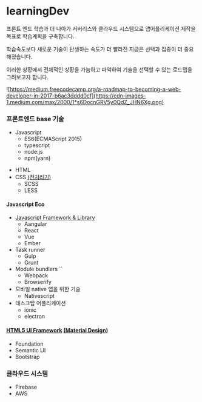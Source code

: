 # learningDev

프론트 엔드 학습과 더 나아가 서버리스와 클라우드 시스템으로 앱어플리케이션 제작을 목표로 학습계획을 구축합니다.

학습속도보다 새로운 기술이 탄생하는 속도가 더 빨라진 지금은 선택과 집중이 더 중요해졌습니다.

이러한 상황에서 전체적인 상황을 가늠하고 파악하여 기술을 선택할 수 있는 로드맵을 그려보고자 합니다.

![https://medium.freecodecamp.org/a-roadmap-to-becoming-a-web-developer-in-2017-b6ac3dddd0cf](https://cdn-images-1.medium.com/max/2000/1*s6DocnGRV5y0QdZ_JHN6Xg.png)

### 프론트엔드 base 기술
* Javascript
  - ES6(ECMAScript 2015)
  - typescript
  - node.js
  - npm(yarn)
- HTML
- CSS [(전처리기)](http://noeticforce.com/best-css-preprocessors-for-fast-web-design-development)
  - SCSS
  - LESS

#### Javascript Eco
+ [Javascript Framework & Library](https://hackernoon.com/5-best-javascript-frameworks-in-2017-7a63b3870282)
  + Aangular
  + React
  + Vue
  + Ember
+ Task runner
  + Gulp
  + Grunt
+ Module bundlers ``
  + Webpack
  + Browserify
+ 모바일 native 앱을 위한 기술
  - Nativescript
+ 데스크탑 어플리케이션
  - ionic
  - electron

#### [HTML5 UI Framework](http://noeticforce.com/html5-framework-responsive-web-design) [(Material Design)](http://noeticforce.com/best-material-design-web-frameworks)
+ Foundation
+ Semantic UI
+ Bootstrap

### 클라우드 시스템
+ Firebase
+ AWS
